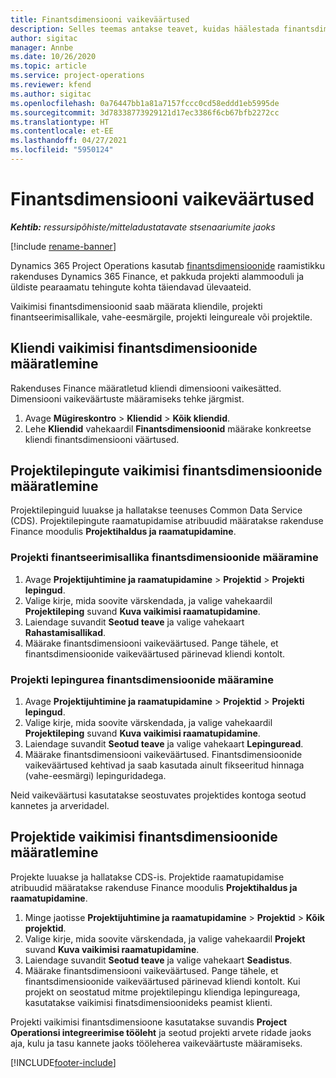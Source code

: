 ```yaml
---
title: Finantsdimensiooni vaikeväärtused
description: Selles teemas antakse teavet, kuidas häälestada finantsdimensiooni vaikeväärtused.
author: sigitac
manager: Annbe
ms.date: 10/26/2020
ms.topic: article
ms.service: project-operations
ms.reviewer: kfend
ms.author: sigitac
ms.openlocfilehash: 0a76447bb1a81a7157fccc0cd58eddd1eb5995de
ms.sourcegitcommit: 3d78338773929121d17ec3386f6cb67bfb2272cc
ms.translationtype: HT
ms.contentlocale: et-EE
ms.lasthandoff: 04/27/2021
ms.locfileid: "5950124"
---
```

# <a name="financial-dimension-defaults"></a>Finantsdimensiooni vaikeväärtused

_**Kehtib:** ressursipõhiste/mitteladustatavate stsenaariumite jaoks_

[!include [rename-banner](~/includes/cc-data-platform-banner.md)]

Dynamics 365 Project Operations kasutab [finantsdimensioonide](/dynamics365/finance/general-ledger/financial-dimensions) raamistikku rakenduses Dynamics 365 Finance, et pakkuda projekti alammooduli ja üldiste pearaamatu tehingute kohta täiendavad ülevaateid.

Vaikimisi finantsdimensioonid saab määrata kliendile, projekti finantseerimisallikale, vahe-eesmärgile, projekti leingureale või projektile.

## <a name="define-default-financial-dimensions-for-a-customer"></a>Kliendi vaikimisi finantsdimensioonide määratlemine

Rakenduses Finance määratletud kliendi dimensiooni vaikesätted. Dimensiooni vaikeväärtuste määramiseks tehke järgmist.

1. Avage **Mügireskontro** > **Kliendid** > **Kõik kliendid**.
2. Lehe **Kliendid** vahekaardil **Finantsdimensioonid** määrake konkreetse kliendi finantsdimensiooni väärtused.

## <a name="define-default-financial-dimensions-for-project-contracts"></a>Projektilepingute vaikimisi finantsdimensioonide määratlemine

Projektilepinguid luuakse ja hallatakse teenuses Common Data Service (CDS). Projektilepingute raamatupidamise atribuudid määratakse rakenduse Finance moodulis **Projektihaldus ja raamatupidamine**.

### <a name="set-financial-dimensions-for-a-project-funding-source"></a>Projekti finantseerimisallika finantsdimensioonide määramine

1. Avage **Projektijuhtimine ja raamatupidamine** > **Projektid** > **Projekti lepingud**.
2. Valige kirje, mida soovite värskendada, ja valige vahekaardil **Projektileping** suvand **Kuva vaikimisi raamatupidamine**.
3. Laiendage suvandit **Seotud teave** ja valige vahekaart **Rahastamisallikad**.
4. Määrake finantsdimensiooni vaikeväärtused. Pange tähele, et finantsdimensioonide vaikeväärtused pärinevad kliendi kontolt.

### <a name="set-financial-dimensions-for-a-project-contract-line"></a>Projekti lepingurea finantsdimensioonide määramine

1. Avage **Projektijuhtimine ja raamatupidamine** > **Projektid** > **Projekti lepingud**.
2. Valige kirje, mida soovite värskendada, ja valige vahekaardil **Projektileping** suvand **Kuva vaikimisi raamatupidamine**.
3. Laiendage suvandit **Seotud teave** ja valige vahekaart **Lepinguread**.
4. Määrake finantsdimensiooni vaikeväärtused. Finantsdimensioonide vaikeväärtused kehtivad ja saab kasutada ainult fikseeritud hinnaga (vahe-eesmärgi) lepinguridadega.

Neid vaikeväärtusi kasutatakse seostuvates projektides kontoga seotud kannetes ja arveridadel.

## <a name="define-default-financial-dimensions-for-projects"></a>Projektide vaikimisi finantsdimensioonide määratlemine

Projekte luuakse ja hallatakse CDS-is. Projektide raamatupidamise atribuudid määratakse rakenduse Finance moodulis **Projektihaldus ja raamatupidamine**.

1. Minge jaotisse **Projektijuhtimine ja raamatupidamine** > **Projektid** > **Kõik projektid**.
2. Valige kirje, mida soovite värskendada, ja valige vahekaardil **Projekt** suvand **Kuva vaikimisi raamatupidamine**.
3. Laiendage suvandit **Seotud teave** ja valige vahekaart **Seadistus**.
4. Määrake finantsdimensiooni vaikeväärtused. Pange tähele, et finantsdimensioonide vaikeväärtused pärinevad kliendi kontolt. Kui projekt on seostatud mitme projektilepingu kliendiga lepingureaga, kasutatakse vaikimisi finatsdimensioonideks peamist klienti.

Projekti vaikimisi finantsdimensioone kasutatakse suvandis **Project Operationsi integreerimise tööleht** ja seotud projekti arvete ridade jaoks aja, kulu ja tasu kannete jaoks tööleherea vaikeväärtuste määramiseks.


[!INCLUDE[footer-include](../includes/footer-banner.md)]